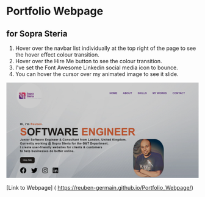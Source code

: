 # Portfolio Webpage

## for Sopra Steria

1. Hover over the navbar list individually at the top right of the page to see the hover effect colour transition.
2. Hover over the Hire Me button to see the colour transition.
3. I've set the Font Awesome Linkedin social media icon to bounce.
4. You can hover the cursor over my animated image to see it slide.

![Screenshot of Webpage](<imgs/Portfolio Webpage.png>)

[Link to Webpage] ( https://reuben-germain.github.io/Portfolio_Webpage/)